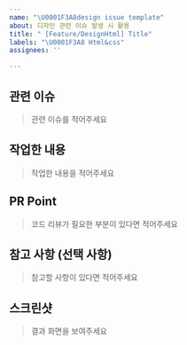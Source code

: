```yaml
---
name: "\U0001F3A8design issue template"
about: 디자인 관련 이슈 발생 시 활용
title: " [Feature/DesignHtml] Title"
labels: "\U0001F3A8 Html&css"
assignees: ''

---
```


## 관련 이슈 
> 관련 이슈를 적어주세요

## 작업한 내용
> 작업한 내용을 적어주세요

## PR Point
> 코드 리뷰가 필요한 부분이 있다면 적어주세요

## 참고 사항 (선택 사항)
> 참고할 사항이 있다면 적어주세요

## 스크린샷 
> 결과 화면을 보여주세요
